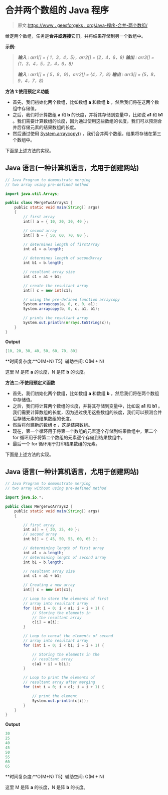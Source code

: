 # 合并两个数组的 Java 程序

> 原文:[https://www . geesforgeks . org/Java-程序-合并-两个数组/](https://www.geeksforgeeks.org/java-program-to-merge-two-arrays/)

给定两个数组，任务是**合并或连接**它们，并将结果存储到另一个数组中。

**示例:**

> ***输入** : arr1[] = { 1，3，4，5}，arr2[] = {2，4，6，8}*
> ***输出** : arr3[] = {1，3，4，5，2，4，6，8}*
> 
> ***输入** : arr1[] = { 5，8，9}，arr2[] = {4，7，8}*
> ***输出** : arr3[] = {5，8，9，4，7，8}*

**方法 1:使用预定义功能**

*   首先，我们初始化两个数组，比如数组 **a** 和数组 **b** ，然后我们将在这两个数组中存储值。
*   之后，我们将计算数组 **a** 和 **b** 的长度，并将其存储到变量中，比如说 **a1** 和 **b1** 。我们需要计算数组的长度，因为通过使用这些数组的长度，我们可以预测合并后存储元素的结果数组的长度。
*   然后通过使用 [System.arraycopy()](https://www.geeksforgeeks.org/system-arraycopy-in-java/) ，我们合并两个数组，结果将存储在第三个数组中。

下面是上述方法的实现。

## Java 语言(一种计算机语言，尤用于创建网站)

```java
// Java Program to demonstrate merging
// two array using pre-defined method

import java.util.Arrays;

public class MergeTwoArrays1 {
    public static void main(String[] args)
    {
        // first array
        int[] a = { 10, 20, 30, 40 };

        // second array
        int[] b = { 50, 60, 70, 80 };

        // determines length of firstArray
        int a1 = a.length;

        // determines length of secondArray
        int b1 = b.length;

        // resultant array size
        int c1 = a1 + b1;

        // create the resultant array
        int[] c = new int[c1];

        // using the pre-defined function arraycopy
        System.arraycopy(a, 0, c, 0, a1);
        System.arraycopy(b, 0, c, a1, b1);

        // prints the resultant array
        System.out.println(Arrays.toString(c));
    }
}
```

**Output**

```java
[10, 20, 30, 40, 50, 60, 70, 80]
```

**时间复杂度:**O(M+N)
T5】辅助空间: O(M + N)

这里 M 是阵 **a** 的长度，N 是阵 **b** 的长度。

**方法二:不使用预定义函数**

*   首先，我们初始化两个数组，比如数组 **a** 和数组 **b** ，然后我们将在两个数组中存储值。
*   之后，我们将计算两个数组的长度，并将其存储到变量中，比如说 **a1** 和 **b1** 。我们需要计算数组的长度，因为通过使用这些数组的长度，我们可以预测合并后存储元素的结果数组的长度。
*   然后将创建新的数组 **c** ，这是结果数组。
*   现在，第一个循环用于将第一个数组的元素逐个存储到结果数组中，第二个 for 循环用于将第二个数组的元素逐个存储到结果数组中。
*   最后一个 for 循环用于打印结果数组的元素。

下面是上述方法的实现。

## Java 语言(一种计算机语言，尤用于创建网站)

```java
// Java Program to demonstrate merging
// two array without using pre-defined method

import java.io.*;

public class MergeTwoArrays2 {
    public static void main(String[] args)
    {

        // first array
        int a[] = { 30, 25, 40 };
        // second array
        int b[] = { 45, 50, 55, 60, 65 };

        // determining length of first array
        int a1 = a.length;
        // determining length of second array
        int b1 = b.length;

        // resultant array size
        int c1 = a1 + b1;

        // Creating a new array
        int[] c = new int[c1];

        // Loop to store the elements of first
        // array into resultant array
        for (int i = 0; i < a1; i = i + 1) {
            // Storing the elements in 
            // the resultant array
            c[i] = a[i];
        }

        // Loop to concat the elements of second 
        // array into resultant array
        for (int i = 0; i < b1; i = i + 1) {

            // Storing the elements in the 
            // resultant array
            c[a1 + i] = b[i];
        }

        // Loop to print the elements of 
        // resultant array after merging
        for (int i = 0; i < c1; i = i + 1) {

            // print the element
            System.out.println(c[i]);
        }
    }
}
```

**Output**

```java
30
25
40
45
50
55
60
65

```

**时间复杂度:**O(M+N)
T5】辅助空间: O(M + N)

这里 M 是阵 **a** 的长度，N 是阵 **b** 的长度。